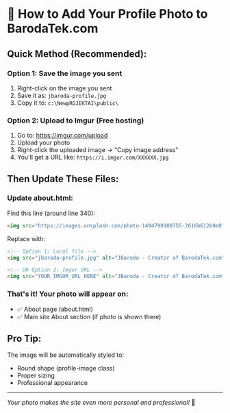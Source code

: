 # 📸 How to Add Your Profile Photo to BarodaTek.com

## Quick Method (Recommended):

### Option 1: Save the image you sent
1. Right-click on the image you sent
2. Save it as: `jbaroda-profile.jpg`
3. Copy it to: `c:\NewpROJEKTAI\public\`

### Option 2: Upload to Imgur (Free hosting)
1. Go to: https://imgur.com/upload
2. Upload your photo
3. Right-click the uploaded image → "Copy image address"
4. You'll get a URL like: `https://i.imgur.com/XXXXXX.jpg`

## Then Update These Files:

### Update about.html:
Find this line (around line 340):
```html
<img src="https://images.unsplash.com/photo-1494790108755-2616b612b0e0?w=400&h=400&fit=crop&crop=face" alt="JBaroda - Creator of BarodaTek.com" class="profile-image mb-4">
```

Replace with:
```html
<!-- Option 1: Local file -->
<img src="jbaroda-profile.jpg" alt="JBaroda - Creator of BarodaTek.com" class="profile-image mb-4">

<!-- OR Option 2: Imgur URL -->
<img src="YOUR_IMGUR_URL_HERE" alt="JBaroda - Creator of BarodaTek.com" class="profile-image mb-4">
```

### That's it! Your photo will appear on:
- ✅ About page (about.html)
- ✅ Main site About section (if photo is shown there)

## Pro Tip:
The image will be automatically styled to:
- Round shape (profile-image class)
- Proper sizing
- Professional appearance

---
*Your photo makes the site even more personal and professional!* 🌟